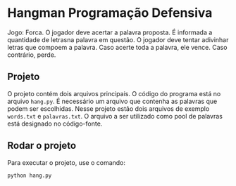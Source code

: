 # Hangman Programação Defensiva

Jogo: Forca.
O jogador deve acertar a palavra proposta.
É informada a quantidade de letrasna palavra em questão.
O jogador deve tentar adivinhar letras que compoem a palavra.
Caso acerte toda a palavra, ele vence. Caso contrário, perde.

Projeto
------

O projeto contém dois arquivos principais.
O código do programa está no arquivo `hang.py`.
É necessário um arquivo que contenha as palavras que podem ser escolhidas.
Nesse projeto estão dois arquivos de exemplo `words.txt` e `palavras.txt`.
O arquivo a ser utilizado como pool de palavras está designado no código-fonte.

Rodar o projeto
------

Para executar o projeto, use o comando:

```
python hang.py
```

